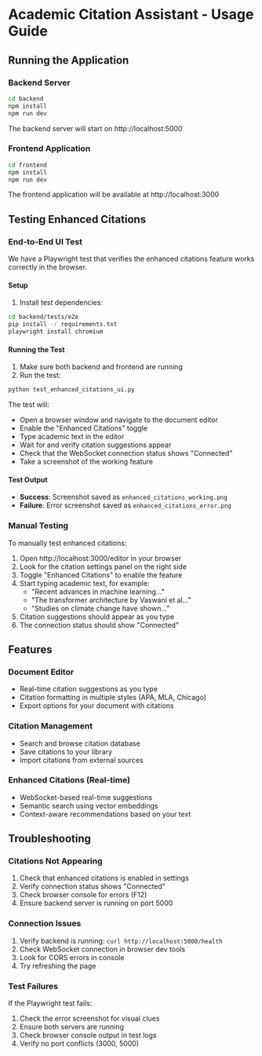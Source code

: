 # Academic Citation Assistant - Usage Guide

## Running the Application

### Backend Server
```bash
cd backend
npm install
npm run dev
```

The backend server will start on http://localhost:5000

### Frontend Application
```bash
cd frontend
npm install
npm run dev
```

The frontend application will be available at http://localhost:3000

## Testing Enhanced Citations

### End-to-End UI Test

We have a Playwright test that verifies the enhanced citations feature works correctly in the browser.

#### Setup
1. Install test dependencies:
```bash
cd backend/tests/e2e
pip install -r requirements.txt
playwright install chromium
```

#### Running the Test
1. Make sure both backend and frontend are running
2. Run the test:
```bash
python test_enhanced_citations_ui.py
```

The test will:
- Open a browser window and navigate to the document editor
- Enable the "Enhanced Citations" toggle
- Type academic text in the editor
- Wait for and verify citation suggestions appear
- Check that the WebSocket connection status shows "Connected"
- Take a screenshot of the working feature

#### Test Output
- **Success**: Screenshot saved as `enhanced_citations_working.png`
- **Failure**: Error screenshot saved as `enhanced_citations_error.png`

### Manual Testing

To manually test enhanced citations:

1. Open http://localhost:3000/editor in your browser
2. Look for the citation settings panel on the right side
3. Toggle "Enhanced Citations" to enable the feature
4. Start typing academic text, for example:
   - "Recent advances in machine learning..."
   - "The transformer architecture by Vaswani et al..."
   - "Studies on climate change have shown..."
5. Citation suggestions should appear as you type
6. The connection status should show "Connected"

## Features

### Document Editor
- Real-time citation suggestions as you type
- Citation formatting in multiple styles (APA, MLA, Chicago)
- Export options for your document with citations

### Citation Management
- Search and browse citation database
- Save citations to your library
- Import citations from external sources

### Enhanced Citations (Real-time)
- WebSocket-based real-time suggestions
- Semantic search using vector embeddings
- Context-aware recommendations based on your text

## Troubleshooting

### Citations Not Appearing
1. Check that enhanced citations is enabled in settings
2. Verify connection status shows "Connected"
3. Check browser console for errors (F12)
4. Ensure backend server is running on port 5000

### Connection Issues
1. Verify backend is running: `curl http://localhost:5000/health`
2. Check WebSocket connection in browser dev tools
3. Look for CORS errors in console
4. Try refreshing the page

### Test Failures
If the Playwright test fails:
1. Check the error screenshot for visual clues
2. Ensure both servers are running
3. Check browser console output in test logs
4. Verify no port conflicts (3000, 5000)